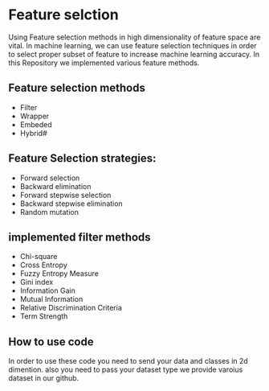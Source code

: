 # Feature selction

Using Feature selection methods in high dimensionality of feature space are vital. In machine learning, we can use feature selection techniques 
in order to select proper subset of feature to increase machine learning accuracy.
In this Repository we implemented various feature methods.


## Feature selection methods
  - Filter
  - Wrapper
  - Embeded
  - Hybrid#
## Feature Selection strategies:
  - Forward selection
  - Backward elimination
  - Forward stepwise selection
  - Backward stepwise elimination
  - Random mutation
## implemented filter methods
  - Chi-square 
  - Cross Entropy
  - Fuzzy Entropy Measure
  - Gini index
  - Information Gain
  - Mutual Information
  - Relative Discrimination Criteria
  - Term Strength


## How to use code
In order to use these code you need to send your data and classes in 2d dimention. also you need to pass your dataset type
we provide varoius dataset in our github.

